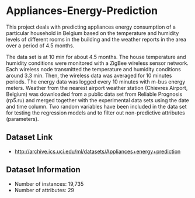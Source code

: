 # Appliances-Energy-Prediction
This project deals with predicting appliances energy consumption of a particular household in Belgium based on the temperature and humidity levels of different rooms in the building and the weather reports in the area over a period of 4.5 months.

The data set is at 10 min for about 4.5 months. The house temperature and humidity conditions were monitored with a ZigBee wireless sensor network. Each wireless node transmitted the temperature and humidity conditions around 3.3 min. Then, the wireless data was averaged for 10 minutes periods. The energy data was logged every 10 minutes with m-bus energy meters. Weather from the nearest airport weather station (Chievres Airport, Belgium) was downloaded from a public data set from Reliable Prognosis (rp5.ru) and merged together with the experimental data sets using the date and time column. Two random variables have been included in the data set for testing the regression models and to filter out non-predictive attributes (parameters).

## Dataset Link
- http://archive.ics.uci.edu/ml/datasets/Appliances+energy+prediction
## Dataset Information
- Number of instances: 19,735
- Number of attributes: 29
